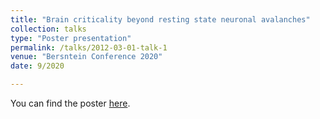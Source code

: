 ```yaml
---
title: "Brain criticality beyond resting state neuronal avalanches"
collection: talks
type: "Poster presentation"
permalink: /talks/2012-03-01-talk-1
venue: "Bersntein Conference 2020"
date: 9/2020

---
```


You can find the poster [here](https://abstracts.g-node.org/conference/BC20/abstracts#/uuid/b9ec73de-f9db-4df2-9ab1-c08c2c532e65).

